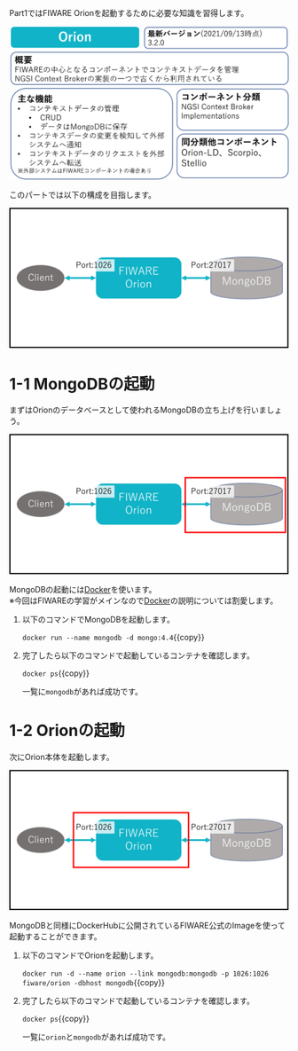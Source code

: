 Part1ではFIWARE Orionを起動するために必要な知識を習得します。

![Orion概要](./assets/1-4.png)

このパートでは以下の構成を目指します。

![全体構成図](./assets/1-1.png)

# 1-1 MongoDBの起動

まずはOrionのデータベースとして使われるMongoDBの立ち上げを行いましょう。

![MongoDB](./assets/1-2.png)

MongoDBの起動には[Docker](https://www.docker.com/)を使います。  
※今回はFIWAREの学習がメインなので[Docker](https://www.docker.com/)の説明については割愛します。

1. 以下のコマンドでMongoDBを起動します。

   `docker run --name mongodb -d mongo:4.4`{{copy}}

2. 完了したら以下のコマンドで起動しているコンテナを確認します。

   `docker ps`{{copy}}

   一覧に`mongodb`があれば成功です。

# 1-2 Orionの起動

次にOrion本体を起動します。

![Orion](./assets/1-3.png)

MongoDBと同様にDockerHubに公開されているFIWARE公式のImageを使って起動することができます。

1. 以下のコマンドでOrionを起動します。

   `docker run -d --name orion --link mongodb:mongodb -p 1026:1026 fiware/orion -dbhost mongodb`{{copy}}

2. 完了したら以下のコマンドで起動しているコンテナを確認します。

   `docker ps`{{copy}}

   一覧に`orion`と`mongodb`があれば成功です。
